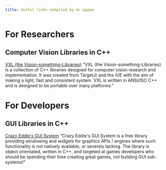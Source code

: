 ```yaml
---
title: Useful links compiled by mr.pppoe
---
```


# For Researchers

## Computer Vision Libraries in C++
[VXL (the Vision-something-Libraries)](http://vxl.sourceforge.net/)
"VXL (the Vision-something-Libraries) is a collection of C++ libraries designed for computer vision research and implementation. It was created from TargetJr and the IUE with the aim of making a light, fast and consistent system. VXL is written in ANSI/ISO C++ and is designed to be portable over many platforms."

# For Developers

## GUI Libraries in C++
[Crazy Eddie's GUI System](http://www.cegui.org.uk/)
"Crazy Eddie's GUI System is a free library providing windowing and widgets for graphics APIs / engines where such functionality is not natively available, or severely lacking. The library is object orientated, written in C++, and targeted at games developers who should be spending their time creating great games, not building GUI sub-systems!"
